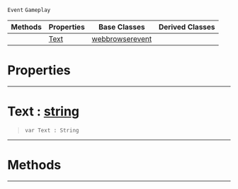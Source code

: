  `Event` `Gameplay`



|Methods|Properties|Base Classes|Derived Classes|
|---|---|---|---|
| |[ Text](https://github.com/zeroengineteam/ZeroDocs/blob/master/code_reference/class_reference/webbrowsertextevent.markdown#text-zero-engine-documen)|[webbrowserevent](https://github.com/zeroengineteam/ZeroDocs/blob/master/code_reference/class_reference/webbrowserevent.markdown)| |


 #  Properties


---  
 #  Text : [string](https://github.com/zeroengineteam/ZeroDocs/blob/master/code_reference/zilch_base_types/string.markdown)

> 
> ``` lang=cpp, name=Zilch
> var Text : String


---  
 #  Methods


---  
 

 